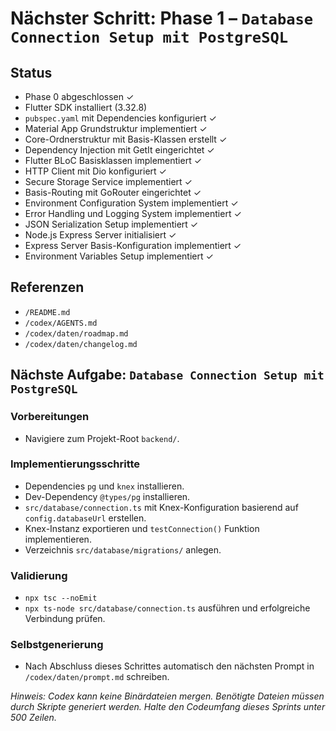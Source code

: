 # Nächster Schritt: Phase 1 – `Database Connection Setup mit PostgreSQL`

## Status
- Phase 0 abgeschlossen ✓
- Flutter SDK installiert (3.32.8)
- `pubspec.yaml` mit Dependencies konfiguriert ✓
- Material App Grundstruktur implementiert ✓
- Core-Ordnerstruktur mit Basis-Klassen erstellt ✓
- Dependency Injection mit GetIt eingerichtet ✓
- Flutter BLoC Basisklassen implementiert ✓
- HTTP Client mit Dio konfiguriert ✓
- Secure Storage Service implementiert ✓
- Basis-Routing mit GoRouter eingerichtet ✓
- Environment Configuration System implementiert ✓
- Error Handling und Logging System implementiert ✓
- JSON Serialization Setup implementiert ✓
- Node.js Express Server initialisiert ✓
- Express Server Basis-Konfiguration implementiert ✓
- Environment Variables Setup implementiert ✓

## Referenzen
- `/README.md`
- `/codex/AGENTS.md`
- `/codex/daten/roadmap.md`
- `/codex/daten/changelog.md`

## Nächste Aufgabe: `Database Connection Setup mit PostgreSQL`

### Vorbereitungen
- Navigiere zum Projekt-Root `backend/`.

### Implementierungsschritte
- Dependencies `pg` und `knex` installieren.
- Dev-Dependency `@types/pg` installieren.
- `src/database/connection.ts` mit Knex-Konfiguration basierend auf `config.databaseUrl` erstellen.
- Knex-Instanz exportieren und `testConnection()` Funktion implementieren.
- Verzeichnis `src/database/migrations/` anlegen.

### Validierung
- `npx tsc --noEmit`
- `npx ts-node src/database/connection.ts` ausführen und erfolgreiche Verbindung prüfen.

### Selbstgenerierung
- Nach Abschluss dieses Schrittes automatisch den nächsten Prompt in `/codex/daten/prompt.md` schreiben.

*Hinweis: Codex kann keine Binärdateien mergen. Benötigte Dateien müssen durch Skripte generiert werden. Halte den Codeumfang dieses Sprints unter 500 Zeilen.*

